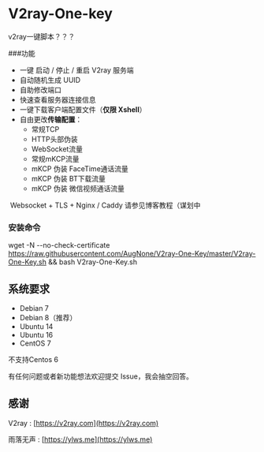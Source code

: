 # V2ray-One-key
v2ray一键脚本？？？

###功能
- 一键 启动 / 停止 / 重启 V2ray 服务端
- 自动随机生成 UUID
- 自助修改端口
- 快速查看服务器连接信息
- 一键下载客户端配置文件（**仅限 Xshell**）
- 自由更改**传输配置**：
  - 常规TCP
  - HTTP头部伪装
  - WebSocket流量
  - 常规mKCP流量
  - mKCP 伪装 FaceTime通话流量
  - mKCP 伪装 BT下载流量
  - mKCP 伪装 微信视频通话流量
  
  Websocket + TLS + Nginx / Caddy 请参见博客教程（谋划中
### 安装命令
wget -N --no-check-certificate https://raw.githubusercontent.com/AugNone/V2ray-One-Key/master/V2ray-One-Key.sh && bash V2ray-One-Key.sh


## 系统要求

- Debian 7 
- Debian 8（推荐）
- Ubuntu 14 
- Ubuntu 16 
- CentOS 7

不支持Centos 6

有任何问题或者新功能想法欢迎提交 Issue，我会抽空回答。
## 感谢
V2ray : [https://v2ray.com](https://v2ray.com)

雨落无声 : [https://ylws.me](https://ylws.me)
